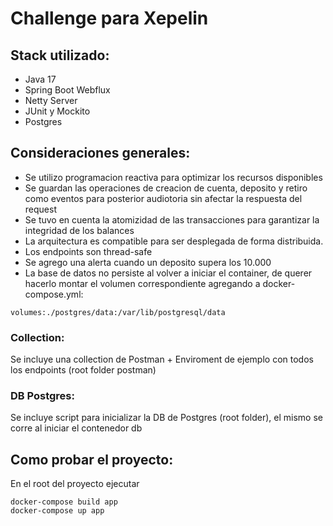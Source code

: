 # Challenge para Xepelin

## Stack utilizado:

- Java 17
- Spring Boot Webflux
- Netty Server
- JUnit y Mockito
- Postgres

## Consideraciones generales:

- Se utilizo programacion reactiva para optimizar los recursos disponibles
- Se guardan las operaciones de creacion de cuenta, deposito y retiro como eventos para posterior audiotoria sin afectar la respuesta del request
- Se tuvo en cuenta la atomizidad de las transacciones para garantizar la integridad de los balances
- La arquitectura es compatible para ser desplegada de forma distribuida.
- Los endpoints son thread-safe
- Se agrego una alerta cuando un deposito supera los 10.000
- La base de datos no persiste al volver a iniciar el container, de querer hacerlo montar el volumen correspondiente agregando a docker-compose.yml:
``` 
volumes:./postgres/data:/var/lib/postgresql/data
```

### Collection:

Se incluye una collection de Postman + Enviroment de ejemplo con todos los endpoints (root folder postman)

### DB Postgres:

Se incluye script para inicializar la DB de Postgres (root folder), el mismo se corre al iniciar el contenedor db

## Como probar el proyecto:

En el root del proyecto ejecutar
```
docker-compose build app
docker-compose up app
```